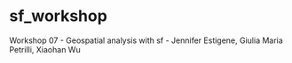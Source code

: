 # sf_workshop
Workshop 07 - Geospatial analysis with sf - Jennifer Estigene, Giulia Maria Petrilli, Xiaohan Wu
